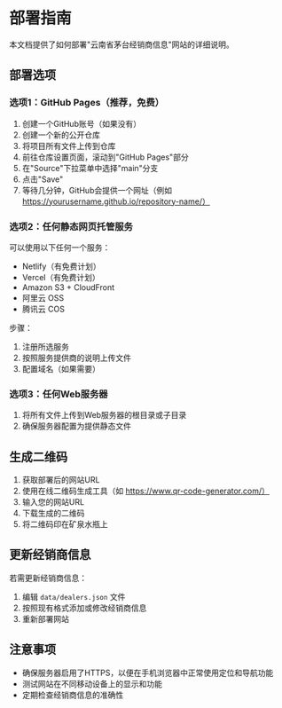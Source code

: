 # 部署指南

本文档提供了如何部署"云南省茅台经销商信息"网站的详细说明。

## 部署选项

### 选项1：GitHub Pages（推荐，免费）

1. 创建一个GitHub账号（如果没有）
2. 创建一个新的公开仓库
3. 将项目所有文件上传到仓库
4. 前往仓库设置页面，滚动到"GitHub Pages"部分
5. 在"Source"下拉菜单中选择"main"分支
6. 点击"Save"
7. 等待几分钟，GitHub会提供一个网址（例如 https://yourusername.github.io/repository-name/）

### 选项2：任何静态网页托管服务

可以使用以下任何一个服务：
- Netlify（有免费计划）
- Vercel（有免费计划）
- Amazon S3 + CloudFront
- 阿里云 OSS
- 腾讯云 COS

步骤：
1. 注册所选服务
2. 按照服务提供商的说明上传文件
3. 配置域名（如果需要）

### 选项3：任何Web服务器

1. 将所有文件上传到Web服务器的根目录或子目录
2. 确保服务器配置为提供静态文件

## 生成二维码

1. 获取部署后的网站URL
2. 使用在线二维码生成工具（如 https://www.qr-code-generator.com/）
3. 输入您的网站URL
4. 下载生成的二维码
5. 将二维码印在矿泉水瓶上

## 更新经销商信息

若需更新经销商信息：

1. 编辑 `data/dealers.json` 文件
2. 按照现有格式添加或修改经销商信息
3. 重新部署网站

## 注意事项

- 确保服务器启用了HTTPS，以便在手机浏览器中正常使用定位和导航功能
- 测试网站在不同移动设备上的显示和功能
- 定期检查经销商信息的准确性 